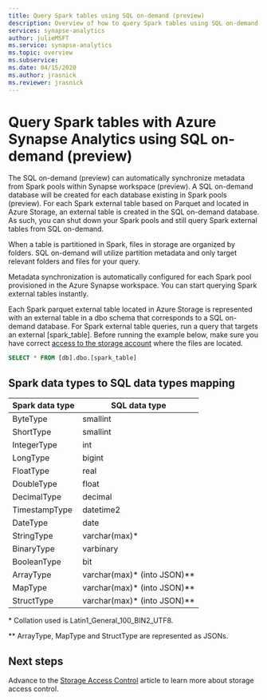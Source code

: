 ```yaml
---
title: Query Spark tables using SQL on-demand (preview)
description: Overview of how to query Spark tables using SQL on-demand (preview)
services: synapse-analytics 
author: julieMSFT
ms.service: synapse-analytics 
ms.topic: overview
ms.subservice:
ms.date: 04/15/2020
ms.author: jrasnick
ms.reviewer: jrasnick
---
```


# Query Spark tables with Azure Synapse Analytics using SQL on-demand (preview)

The SQL on-demand (preview) can automatically synchronize metadata from Spark pools within Synapse workspace (preview). A SQL on-demand database will be created for each database existing in Spark pools (preview). For each Spark external table based on Parquet and located in Azure Storage, an external table is created in the SQL on-demand database. As such, you can shut down your Spark pools and still query Spark external tables from SQL on-demand.

When a table is partitioned in Spark, files in storage are organized by folders. SQL on-demand will utilize partition metadata and only target relevant folders and files for your query.

Metadata synchronization is automatically configured for each Spark pool provisioned in the Azure Synapse workspace. You can start querying Spark external tables instantly.

Each Spark parquet external table located in Azure Storage is represented with an external table in a dbo schema that corresponds to a SQL on-demand database. For Spark external table queries, run a query that targets an external [spark_table]. Before running the example below, make sure you have correct [access to the storage account](develop-storage-files-storage-access-control.md) where the files are located.

```sql
SELECT * FROM [db].dbo.[spark_table]
```

## Spark data types to SQL data types mapping

| Spark data type | SQL data type               |
| --------------- | --------------------------- |
| ByteType        | smallint                    |
| ShortType       | smallint                    |
| IntegerType     | int                         |
| LongType        | bigint                      |
| FloatType       | real                        |
| DoubleType      | float                       |
| DecimalType     | decimal                     |
| TimestampType   | datetime2                   |
| DateType        | date                        |
| StringType      | varchar(max)*               |
| BinaryType      | varbinary                   |
| BooleanType     | bit                         |
| ArrayType       | varchar(max)* (into JSON)** |
| MapType         | varchar(max)* (into JSON)** |
| StructType      | varchar(max)* (into JSON)** |

\* Collation used is Latin1_General_100_BIN2_UTF8.

** ArrayType, MapType and StructType are represented as JSONs.



## Next steps

Advance to the [Storage Access Control](develop-storage-files-storage-access-control.md) article to learn more about storage access control.
